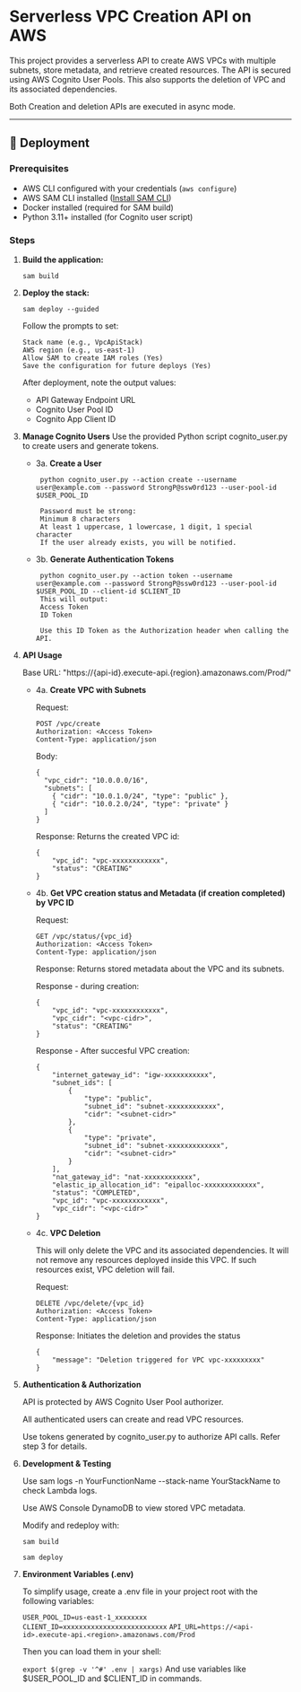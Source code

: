 # Serverless VPC Creation API on AWS

This project provides a serverless API to create AWS VPCs with multiple subnets, store metadata, and retrieve created resources. The API is secured using AWS Cognito User Pools. This also supports the deletion of VPC and its associated dependencies.

Both Creation and deletion APIs are executed in async mode. 


---

## 🚀 Deployment

### Prerequisites

- AWS CLI configured with your credentials (`aws configure`)
- AWS SAM CLI installed ([Install SAM CLI](https://docs.aws.amazon.com/serverless-application-model/latest/developerguide/install-sam-cli.html))
- Docker installed (required for SAM build)
- Python 3.11+ installed (for Cognito user script)

### Steps

1. **Build the application:**

   ```sam build```
2. **Deploy the stack:**

    ```sam deploy --guided```

   Follow the prompts to set:
   ```
   Stack name (e.g., VpcApiStack)
   AWS region (e.g., us-east-1)
   Allow SAM to create IAM roles (Yes)
   Save the configuration for future deploys (Yes)
   ```
   
   After deployment, note the output values:
   
   - API Gateway Endpoint URL
   - Cognito User Pool ID
   - Cognito App Client ID


3. **Manage Cognito Users**
   Use the provided Python script cognito_user.py to create users and generate tokens.
   
   - 3a. **Create a User**
   
          python cognito_user.py --action create --username user@example.com --password StrongP@ssw0rd123 --user-pool-id $USER_POOL_ID
      
          Password must be strong:
          Minimum 8 characters
          At least 1 uppercase, 1 lowercase, 1 digit, 1 special character
          If the user already exists, you will be notified.
   
   - 3b. **Generate Authentication Tokens**
   
          python cognito_user.py --action token --username user@example.com --password StrongP@ssw0rd123 --user-pool-id $USER_POOL_ID --client-id $CLIENT_ID
          This will output:
          Access Token
          ID Token
      
          Use this ID Token as the Authorization header when calling the API.

5. **API Usage**
   
   Base URL: "https://{api-id}.execute-api.{region}.amazonaws.com/Prod/"

   - 4a. **Create VPC with Subnets**
      
      Request:
      ```
      POST /vpc/create
      Authorization: <Access Token>
      Content-Type: application/json
      ```

      Body:
      ```
      {
        "vpc_cidr": "10.0.0.0/16",
        "subnets": [
          { "cidr": "10.0.1.0/24", "type": "public" },
          { "cidr": "10.0.2.0/24", "type": "private" }
        ]
      }
      ```
      Response: Returns the created VPC id:
      
      ```
      {
          "vpc_id": "vpc-xxxxxxxxxxxx",
          "status": "CREATING"
      }
      ```
   
   - 4b. **Get VPC creation status and Metadata (if creation completed) by VPC ID**
      
      Request:
      ```
      GET /vpc/status/{vpc_id}
      Authorization: <Access Token>
      Content-Type: application/json
      ```
      
      Response: Returns stored metadata about the VPC and its subnets.
      
      Response - during creation:
      
      ```
      {
          "vpc_id": "vpc-xxxxxxxxxxxx",
          "vpc_cidr": "<vpc-cidr>",
          "status": "CREATING"
      }
      ```
      
      Response - After succesful VPC creation:
      
      ```
      {
          "internet_gateway_id": "igw-xxxxxxxxxxx",
          "subnet_ids": [
              {
                  "type": "public",
                  "subnet_id": "subnet-xxxxxxxxxxxx",
                  "cidr": "<subnet-cidr>"
              },
              {
                  "type": "private",
                  "subnet_id": "subnet-xxxxxxxxxxxxx",
                  "cidr": "<subnet-cidr>"
              }
          ],
          "nat_gateway_id": "nat-xxxxxxxxxxxx",
          "elastic_ip_allocation_id": "eipalloc-xxxxxxxxxxxxx",
          "status": "COMPLETED",
          "vpc_id": "vpc-xxxxxxxxxxxx",
          "vpc_cidr": "<vpc-cidr>"
      }
      ```
   
   - 4c. **VPC Deletion**

      This will only delete the VPC and its associated dependencies. It will not remove any resources deployed inside this VPC. If such resources exist, VPC deletion will fail. 
      
   
      Request:
      ```
      DELETE /vpc/delete/{vpc_id}
      Authorization: <Access Token>
      Content-Type: application/json
      ```
      Response: Initiates the deletion and provides the status
      ```
      {
          "message": "Deletion triggered for VPC vpc-xxxxxxxxx"
      }
      ```

6. **Authentication & Authorization**

   API is protected by AWS Cognito User Pool authorizer.
   
   All authenticated users can create and read VPC resources.
   
   Use tokens generated by cognito_user.py to authorize API calls. Refer step 3 for details. 

7. **Development & Testing**

   Use sam logs -n YourFunctionName --stack-name YourStackName to check Lambda logs.
   
   Use AWS Console DynamoDB to view stored VPC metadata.
   
   Modify and redeploy with:
   
   ```sam build```
   
   ```sam deploy```

8. **Environment Variables (.env)**

   To simplify usage, create a .env file in your project root with the following variables:
   
   ```USER_POOL_ID=us-east-1_xxxxxxxx```
   ```CLIENT_ID=xxxxxxxxxxxxxxxxxxxxxxxxxx```
   ```API_URL=https://<api-id>.execute-api.<region>.amazonaws.com/Prod```
   
   Then you can load them in your shell:
   
   ```export $(grep -v '^#' .env | xargs)```
   And use variables like $USER_POOL_ID and $CLIENT_ID in commands.
